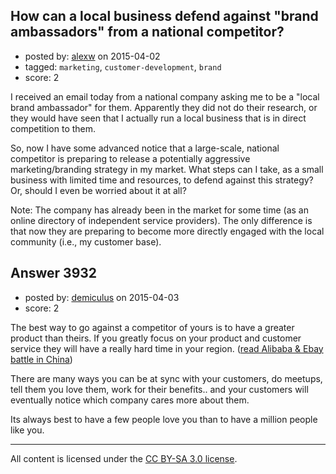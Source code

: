 ## How can a local business defend against "brand ambassadors" from a national competitor?

- posted by: [alexw](https://stackexchange.com/users/3556746/alexw) on 2015-04-02
- tagged: `marketing`, `customer-development`, `brand`
- score: 2

<p>I received an email today from a national company asking me to be a "local brand ambassador" for them.  Apparently they did not do their research, or they would have seen that I actually run a local business that is in direct competition to them.</p>

<p>So, now I have some advanced notice that a large-scale, national competitor is preparing to release a potentially aggressive marketing/branding strategy in my market.  What steps can I take, as a small business with limited time and resources, to defend against this strategy?  Or, should I even be worried about it at all?</p>

<p>Note: The company has already been in the market for some time (as an online directory of independent service providers).  The only difference is that now they are preparing to become more directly engaged with the local community (i.e., my customer base).  </p>



## Answer 3932

- posted by: [demiculus](https://stackexchange.com/users/5264485/demiculus) on 2015-04-03
- score: 2

<p>The best way to go against a competitor of yours is to have a greater product than theirs. 
If you greatly focus on your product and customer service they will have a really hard time in your region. (<a href="http://www.businessinsider.com/heres-how-alibaba-defeated-ebay-in-china-2014-9?op=1" rel="nofollow">read Alibaba &amp; Ebay battle in China</a>)</p>

<p>There are many ways you can be at sync with your customers, do meetups, tell them you love them, work for their benefits.. and your customers will eventually notice which company cares more about them.</p>

<p>Its always best to have a few people love you than to have a million people like you. </p>




---

All content is licensed under the [CC BY-SA 3.0 license](https://creativecommons.org/licenses/by-sa/3.0/).
